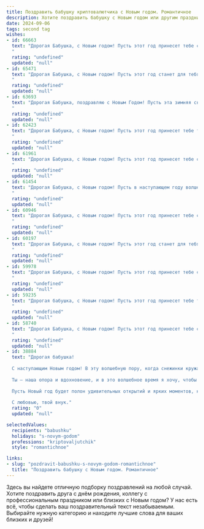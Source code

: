 ```yaml
---
title: Поздравить бабушку криптовалютчика с Новым годом. Романтичное
description: Хотите поздравить бабушку с Новым годом или другим праздником? Наш ИИ создаст незабываемое поздравление, а вы обязательно выделитесь среди других.  
date: 2024-09-06
tags: second tag
wishes:
- id: 66663
  text: "Дорогая Бабушка, с Новым годом! Пусть этот год принесет тебе столько же радости, сколько ты приносишь нам своей любовью. Пусть праздничная атмосфера согреет тебя теплом, а волшебство Нового года исполнит все твои самые заветные желания.
  "
  rating: "undefined"
  updated: "null"
- id: 65471
  text: "Дорогая Бабушка, с Новым годом! Пусть этот год станет для тебя таким же теплым и уютным, как твои объятия. Пусть каждый день будет наполнен счастьем и любовью, а твои инвестиции в мир криптовалют принесут тебе не только прибыль, но и новые горизонты возможностей.
  "
  rating: "undefined"
  updated: "null"
- id: 63693
  text: "Дорогая Бабушка, поздравляю с Новым Годом! Пусть эта зимняя сказка принесет тебе радость и тепло, как от уютного домашнего очага, пусть каждый день будет полон счастья, любви и, конечно же, крипто-успехов!
  "
  rating: "undefined"
  updated: "null"
- id: 62423
  text: "Дорогая Бабушка, с Новым годом! Пусть этот год принесет тебе только радость, здоровье и тепло близких. Пусть он станет таким же ярким и счастливым, как твоя любовь к нам.  🎉🍾✨
  "
  rating: "undefined"
  updated: "null"
- id: 61961
  text: "Дорогая Бабушка, с Новым годом! Пусть этот год принесет тебе столько же тепла и любви, сколько ты даришь нам. Пусть звёзды счастья ярко светят над твоей жизнью, как биткоины на крипторынке!
  "
  rating: "undefined"
  updated: "null"
- id: 61454
  text: "Дорогая Бабушка, с Новым годом! Пусть в наступающем году волшебные звезды счастья озарят ваш путь, а криптовалютный портфель порадует новым, блестящим процветанием. Пусть каждый день будет полон радости и любви, как сияющие гирлянды новогодней елки. 💖🎄
  "
  rating: "undefined"
  updated: "null"
- id: 60946
  text: "Дорогая Бабушка, с Новым годом! Пусть этот год принесет тебе столько же тепла и уюта, сколько ты подарила нам за свою жизнь. Здоровья тебе крепкого, радости – безграничной, а в кошельке – пусть всегда водится не только рубль, но и криптовалюта!
  "
  rating: "undefined"
  updated: "null"
- id: 60197
  text: "Дорогая Бабушка, с Новым годом! Пусть этот год станет для тебя настоящим волшебством, словно из самых сказочных историй. Пусть каждый день приносит радость, тепло и уют. 🎄🎊
  "
  rating: "undefined"
  updated: "null"
- id: 59978
  text: "Дорогая Бабушка, с Новым годом! Пусть этот год принесет тебе столько же блеска и сияния, сколько у криптовалют на пике роста! Пусть удача тебе улыбается, а счастье всегда будет рядом, как надежная монета в твоем кошельке.
  "
  rating: "undefined"
  updated: "null"
- id: 59235
  text: "Дорогая бабушка, с Новым годом! Пусть этот год принесет тебе только светлые моменты, уют и тепло, а крипто-рынок подарит тебе стабильность и процветание. Пусть все твои мечты сбудутся, а любовь и здоровье всегда будут рядом.
  "
  rating: "undefined"
  updated: "null"
- id: 58740
  text: "Дорогая Бабушка, с Новым годом! Пусть этот год принесет тебе столько же радости и любви, сколько криптовалют принесет твоему любимому внуку! Желаю тебе крепкого здоровья, счастливых моментов и уютных вечеров под мерцание праздничной гирлянды.
  "
  rating: "undefined"
  updated: "null"
- id: 38884
  text: "Дорогая бабушка!
  
  С наступающим Новым годом! В эту волшебную пору, когда снежинки кружатся в танце, а надежды наполняют сердце, хочу пожелать тебе море радости и крепкого здоровья. Пусть каждый день приносит свежие идеи, как в мире криптовалют, где каждое решение — это шаг к успеху.
  
  Ты — наша опора и вдохновение, и в это волшебное время я хочу, чтобы ты знала: ты ценна не только своим мудрым советом, но и своей добротой, которая согревает сердца всех вокруг.
  
  Пусть Новый год будет полон удивительных открытий и ярких моментов, как многогранен мир возможностей, который ты так хорошо знаешь. Желаю счастья, любви и много приятных сюрпризов!
  
  С любовью, твой внук."
  rating: "0"
  updated: "null"

selectedValues:
  recipients: "babushku"
  holidays: "s-novym-godom"
  professions: "kriptovaljutchik"
  style: "romantichnoe"

links:
- slug: "pozdravit-babushku-s-novym-godom-romantichnoe"
  title: "Поздравить бабушку с Новым годом. Романтичное"
---
```


Здесь вы найдете отличную подборку поздравлений на любой случай. 
Хотите поздравить друга с днём рождения, коллегу с профессиональным праздником или близких с Новым годом? У нас есть всё, чтобы сделать ваш поздравительный текст незабываемым. Выбирайте нужную категорию и находите лучшие слова для ваших близких и друзей!
